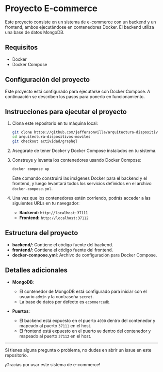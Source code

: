 # Proyecto E-commerce

Este proyecto consiste en un sistema de e-commerce con un backend y un frontend, ambos ejecutándose en contenedores Docker. El backend utiliza una base de datos MongoDB.

## Requisitos

- Docker
- Docker Compose

## Configuración del proyecto

Este proyecto está configurado para ejecutarse con Docker Compose. A continuación se describen los pasos para ponerlo en funcionamiento.

## Instrucciones para ejecutar el proyecto

1. Clona este repositorio en tu máquina local:

    ```bash
    git clone https://github.com/jeffersonvilla/arquitectura-dispositivos-moviles.git
    cd arquitectura-dispositivos-moviles
    git checkout actividad/graphql
    ```

2. Asegúrate de tener Docker y Docker Compose instalados en tu sistema.

3. Construye y levanta los contenedores usando Docker Compose:

    ```bash
    docker compose up
    ```

    Este comando construirá las imágenes Docker para el backend y el frontend, y luego levantará todos los servicios definidos en el archivo `docker-compose.yml`.

4. Una vez que los contenedores estén corriendo, podrás acceder a las siguientes URLs en tu navegador:

    - **Backend:** `http://localhost:37111`
    - **Frontend:** `http://localhost:37112`

## Estructura del proyecto

- **backend/**: Contiene el código fuente del backend.
- **frontend/**: Contiene el código fuente del frontend.
- **docker-compose.yml**: Archivo de configuración para Docker Compose.

## Detalles adicionales

- **MongoDB**:
  - El contenedor de MongoDB está configurado para iniciar con el usuario `admin` y la contraseña `secret`.
  - La base de datos por defecto es `ecommercedb`.

- **Puertos**:
  - El backend está expuesto en el puerto `4000` dentro del contenedor y mapeado al puerto `37111` en el host.
  - El frontend está expuesto en el puerto `80` dentro del contenedor y mapeado al puerto `37112` en el host.


---

Si tienes alguna pregunta o problema, no dudes en abrir un issue en este repositorio.

¡Gracias por usar este sistema de e-commerce!
